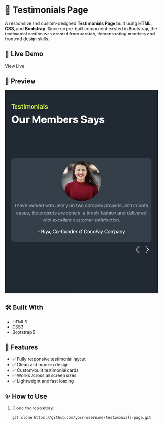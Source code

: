 # 👥 Testimonials Page

A responsive and custom-designed **Testimonials Page** built using **HTML**, **CSS**, and **Bootstrap**. Since no pre-built component existed in Bootstrap, the testimonial section was created from scratch, demonstrating creativity and frontend design skills.

## 🚀 Live Demo

[View Live](https://madhu-naggari.github.io/Testimonials/) <!-- Replace with your deployment URL if any -->

## 📸 Preview

![Testimonials Page Screenshot](./screenshots/Screenshot2.png) <!-- Replace or update with your actual screenshot image -->

## 🛠️ Built With

- HTML5  
- CSS3  
- Bootstrap 5  

## 📌 Features

- ✅ Fully responsive testimonial layout  
- ✅ Clean and modern design  
- ✅ Custom-built testimonial cards  
- ✅ Works across all screen sizes  
- ✅ Lightweight and fast loading  

## ✨ How to Use

1. Clone the repository:
   ```bash
   git clone https://github.com/your-username/testimonials-page.git
